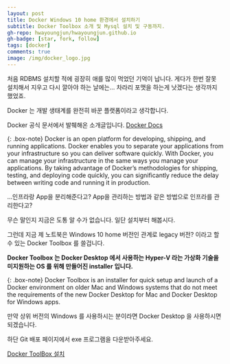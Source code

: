 ```yaml
---
layout: post
title: Docker Windows 10 home 환경에서 설치하기
subtitle: Docker Toolbox 소개 및 Mysql 설치 및 구동까지.
gh-repo: hwayoungjun/hwayoungjun.github.io
gh-badge: [star, fork, follow]
tags: [docker]
comments: true
image: /img/docker_logo.jpg
---
```


처음 RDBMS 설치할 적에 굉장히 애를 많이 먹었던 기억이 납니다. 게다가 한번 잘못 설치해서 지우고 다시 깔아야 하는 날에는... 차라리 포맷을 하는게 낫겠다는 생각까지 했었죠.

Docker 는 개발 생태계를 완전히 바꾼 플랫폼이라고 생각합니다.

Docker 공식 문서에서 발췌해온 소개글입니다. [Docker Docs](https://docs.docker.com)

{: .box-note}
Docker is an open platform for developing, shipping, and running applications. Docker enables you to separate your applications from your infrastructure so you can deliver software quickly. With Docker, you can manage your infrastructure in the same ways you manage your applications. By taking advantage of Docker’s methodologies for shipping, testing, and deploying code quickly, you can significantly reduce the delay between writing code and running it in production.

...인프라랑 App을 분리해준다고? App을 관리하는 방법과 같은 방법으로 인프라를 관리한다고?

무슨 말인지 지금은 도통 알 수가 없습니다. 일단 설치부터 해봅시다.

그런데 지금 제 노트북은 Windows 10 home 버전인 관계로 legacy 버전? 이라고 할 수 있는 Docker Toolbox 를 쓸겁니다.



**Docker Toolbox 는 Docker Desktop 에서 사용하는 Hyper-V 라는 가상화 기술을 미지원하는 OS 를 위해 만들어진 installer 입니다.**

{: .box-note}
Docker Toolbox is an installer for quick setup and launch of a Docker environment on older Mac and Windows systems that do not meet the requirements of the new Docker Desktop for Mac and Docker Desktop for Windows apps.

만약 상위 버전의 Windows 를 사용하시는 분이라면 Docker Desktop 을 사용하시면 되겠습니다.


하단 Git 배포 페이지에서 exe 프로그램을 다운받아주세요. 

[Docker ToolBox 설치](https://github.com/docker/toolbox/releases)


